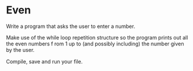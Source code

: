 # Even

Write a program that asks the user to enter a number.

Make use of the while loop repetition structure so the program prints out
all the even numbers f rom 1 up to (and possibly including) the number
given by the user.

Compile, save and run your ﬁle.
